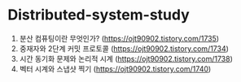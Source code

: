 # Distributed-system-study
01. 분산 컴퓨팅이란 무엇인가? (https://ojt90902.tistory.com/1735)
02. 중재자와 2단계 커밋 프로토콜 (https://ojt90902.tistory.com/1734)
03. 시간 동기화 문제와 논리적 시계 (https://ojt90902.tistory.com/1738)
10. 벡터 시계와 스냅샷 찍기 (https://ojt90902.tistory.com/1740)
